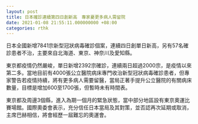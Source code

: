 ```yaml
---
layout: post
title: 日本確診連續第四日創新高　專家憂更多病人需留院
date: 2021-01-08 21:55:11.000000000 +08:00
categories: rthk
---
```


日本全國新增7841宗新型冠狀病毒確診個案，連續四日創單日新高，另有57名確診患者不治，主要來自北海道、東京、神奈川及愛知縣。

東京都疫情仍然嚴峻，單日新增2392宗確診，連續兩日超過2000宗，是疫情以來第二多。當地目前有4000張公立醫院病床專門收治新型冠狀病毒確診患者，但專家警告若疫情持續，將有更多病人需要留醫，當局正著手提升公立醫院的有關病床數量，目標是增加600至1700張，但暫時未有時間表。

東京都及周邊3個縣，進入為期一個月的緊急狀態，當中部分地區設有東京奧運比賽場館。國際奧委會表示，充分信任日本當局及其對策，並否認再次延期或取消，主席巴赫相信，將會經歷一屆難忘的奧運會。
